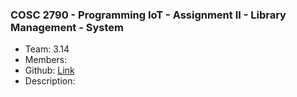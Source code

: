 ### COSC 2790 - Programming IoT - Assignment II - Library Management - System

- Team: 3.14
- Members:
- Github: [Link](https://github.com/usefulmana/piot-a2-lms/tree/master)
- Description:

